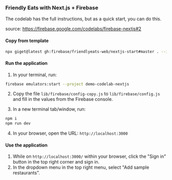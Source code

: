 ### Friendly Eats with Next.js + Firebase

The codelab has the full instructions, but as a quick start, you can do this.

source: https://firebase.google.com/codelabs/firebase-nextjs#2

#### Copy from template
```sh
npx giget@latest gh:firebase/friendlyeats-web/nextjs-start#master . --install
```

#### Run the application

1. In your terminal, run:

```sh
firebase emulators:start --project demo-codelab-nextjs
```

2. Copy the file `lib/firebase/config-copy.js` to `lib/firebase/config.js` and fill in the values from the Firebase console.

3. In a new terminal tab/window, run:

```sh
npm i
npm run dev
```

4. In your browser, open the URL: `http://localhost:3000`

#### Use the application

1. While on `http://localhost:3000/` within your browser, click the "Sign in" button in the top right corner and sign in.
2. In the dropdown menu in the top right menu, select "Add sample restaurants".
